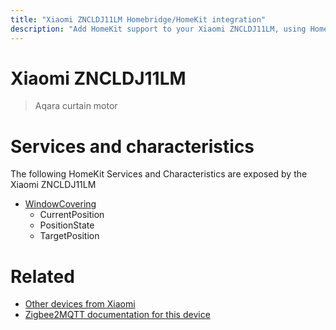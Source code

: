 ```yaml
---
title: "Xiaomi ZNCLDJ11LM Homebridge/HomeKit integration"
description: "Add HomeKit support to your Xiaomi ZNCLDJ11LM, using Homebridge, Zigbee2MQTT and homebridge-z2m."
---
```

<!---
This file has been GENERATED using src/docgen/docgen.ts
DO NOT EDIT THIS FILE MANUALLY!
-->
# Xiaomi ZNCLDJ11LM
> Aqara curtain motor


# Services and characteristics
The following HomeKit Services and Characteristics are exposed by
the Xiaomi ZNCLDJ11LM

* [WindowCovering](../../cover.md)
  * CurrentPosition
  * PositionState
  * TargetPosition


# Related
* [Other devices from Xiaomi](../index.md#xiaomi)
* [Zigbee2MQTT documentation for this device](https://www.zigbee2mqtt.io/devices/ZNCLDJ11LM.html)